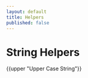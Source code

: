 ```yaml
---
layout: default
title: Helpers
published: false
---
```


# String Helpers

{{upper "Upper Case String"}}